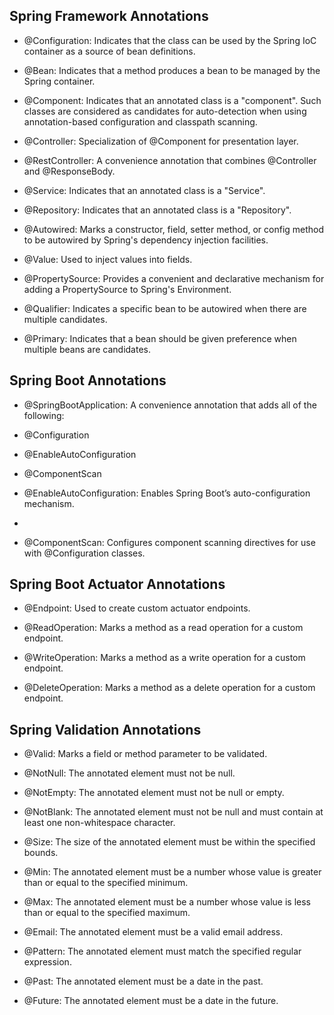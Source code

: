 ## Spring Framework Annotations
- @Configuration: Indicates that the class can be used by the Spring IoC container as a source of bean definitions.

- @Bean: Indicates that a method produces a bean to be managed by the Spring container.

- @Component: Indicates that an annotated class is a "component". Such classes are considered as candidates for auto-detection when using annotation-based configuration and classpath scanning.

- @Controller: Specialization of @Component for presentation layer.

- @RestController: A convenience annotation that combines @Controller and @ResponseBody.

- @Service: Indicates that an annotated class is a "Service".

- @Repository: Indicates that an annotated class is a "Repository".

- @Autowired: Marks a constructor, field, setter method, or config method to be autowired by Spring's dependency injection facilities.

- @Value: Used to inject values into fields.

- @PropertySource: Provides a convenient and declarative mechanism for adding a PropertySource to Spring's Environment.

- @Qualifier: Indicates a specific bean to be autowired when there are multiple candidates.

- @Primary: Indicates that a bean should be given preference when multiple beans are candidates.

## Spring Boot Annotations
- @SpringBootApplication: A convenience annotation that adds all of the following:

- @Configuration
- @EnableAutoConfiguration
- @ComponentScan
- @EnableAutoConfiguration: Enables Spring Boot’s auto-configuration mechanism.
-
- @ComponentScan: Configures component scanning directives for use with @Configuration classes.

## Spring Boot Actuator Annotations
- @Endpoint: Used to create custom actuator endpoints.

- @ReadOperation: Marks a method as a read operation for a custom endpoint.

- @WriteOperation: Marks a method as a write operation for a custom endpoint.

- @DeleteOperation: Marks a method as a delete operation for a custom endpoint.

## Spring Validation Annotations
- @Valid: Marks a field or method parameter to be validated.

- @NotNull: The annotated element must not be null.

- @NotEmpty: The annotated element must not be null or empty.

- @NotBlank: The annotated element must not be null and must contain at least one non-whitespace character.

- @Size: The size of the annotated element must be within the specified bounds.

- @Min: The annotated element must be a number whose value is greater than or equal to the specified minimum.

- @Max: The annotated element must be a number whose value is less than or equal to the specified maximum.

- @Email: The annotated element must be a valid email address.

- @Pattern: The annotated element must match the specified regular expression.

- @Past: The annotated element must be a date in the past.

- @Future: The annotated element must be a date in the future.